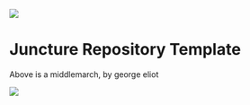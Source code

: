 [![](https://v3.juncture-digital.org/images/wb.svg)](https://v3.juncture-digital.org/wb)

# Juncture Repository Template

<param ve-iframe
  src="https://archive.org/embed/middlemarchstudy12elio_0//page/2/mode/1up"
  fit="contain">

Above is a middlemarch, by george eliot

<param ve-image
  url=https://commons.wikimedia.org/wiki/File:George_Eliot,_por_Fran%C3%A7ois_D%27Albert_Durade.jpg
  title: George Eliot 
  description: George Eliot (1819-1880), aged 30, by the Swiss artist Alexandre-Louis-François d'Albert-Durade (1804-1886), whose family she lived with while in Switzerland.
  fit="contain">
  
<a href="https://www.juncture-digital.org"><img src="https://juncture-digital.github.io/juncture/static/images/ve-button.png"></a>
